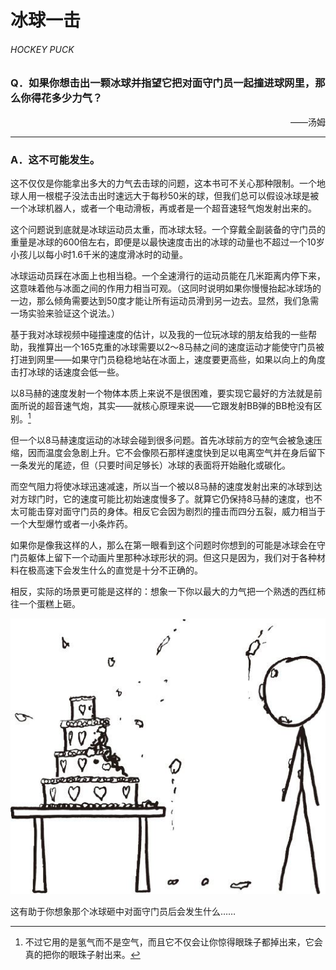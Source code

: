 # 冰球一击
###### HOCKEY PUCK
### Q．如果你想击出一颗冰球并指望它把对面守门员一起撞进球网里，那么你得花多少力气？
<p align="right">——汤姆</p>

***
### A．这不可能发生。
这不仅仅是你能拿出多大的力气去击球的问题，这本书可不关心那种限制。一个地球人用一根棍子没法击出时速远大于每秒50米的球，但我们总可以假设冰球是被一个冰球机器人，或者一个电动滑板，再或者是一个超音速轻气炮发射出来的。

这个问题说到底就是冰球运动员太重，而冰球太轻。一个穿戴全副装备的守门员的重量是冰球的600倍左右，即便是以最快速度击出的冰球的动量也不超过一个10岁小孩儿以每小时1.6千米的速度滑冰时的动量。

冰球运动员踩在冰面上也相当稳。一个全速滑行的运动员能在几米距离内停下来，这意味着他与冰面之间的作用力相当可观。（这同时说明如果你慢慢抬起冰球场的一边，那么倾角需要达到50度才能让所有运动员滑到另一边去。显然，我们急需一场实验来验证这个说法。）

基于我对冰球视频中碰撞速度的估计，以及我的一位玩冰球的朋友给我的一些帮助，我推算出一个165克重的冰球需要以2～8马赫之间的速度运动才能使守门员被打进到网里——如果守门员稳稳地站在冰面上，速度要更高些，如果以向上的角度击打冰球的话速度会低一些。

以8马赫的速度发射一个物体本质上来说不是很困难，要实现它最好的方法就是前面所说的超音速气炮，其实——就核心原理来说——它跟发射BB弹的BB枪没有区别。[^1]

但一个以8马赫速度运动的冰球会碰到很多问题。首先冰球前方的空气会被急速压缩，因而温度会急剧上升。它不会像陨石那样速度快到足以电离空气并在身后留下一条发光的尾迹，但（只要时间足够长）冰球的表面将开始融化或碳化。

而空气阻力将使冰球迅速减速，所以当一个被以8马赫的速度发射出来的冰球到达对方球门时，它的速度可能比初始速度慢多了。就算它仍保持8马赫的速度，也不太可能击穿对面守门员的身体。相反它会因为剧烈的撞击而四分五裂，威力相当于一个大型爆竹或者一小条炸药。

如果你是像我这样的人，那么在第一眼看到这个问题时你想到的可能是冰球会在守门员躯体上留下一个动画片里那种冰球形状的洞。但这只是因为，我们对于各种材料在极高速下会发生什么的直觉是十分不正确的。

相反，实际的场景更可能是这样的：想象一下你以最大的力气把一个熟透的西红柿往一个蛋糕上砸。

![1](./imgs/HP-1.png)

这有助于你想象那个冰球砸中对面守门员后会发生什么……

[^1]: 不过它用的是氢气而不是空气，而且它不仅会让你惊得眼珠子都掉出来，它会真的把你的眼珠子射出来。
